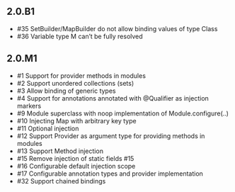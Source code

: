 ## 2.0.B1

* #35 SetBuilder/MapBuilder do not allow binding values of type Class
* #36 Variable type M can’t be fully resolved

## 2.0.M1

* #1 Support for provider methods in modules
* #2 Support unordered collections (sets)
* #3 Allow binding of generic types
* #4 Support for annotations annotated with @Qualifier as injection markers
* #9 Module superclass with noop implementation of Module.configure(..)
* #10 Injecting Map with arbitrary key type 
* #11 Optional injection
* #12 Support Provider as argument type for providing methods in modules
* #13 Support Method injection
* #15 Remove injection of static fields #15
* #16 Configurable default injection scope
* #17 Configurable annotation types and provider implementation
* #32 Support chained bindings 
